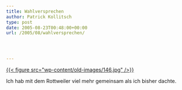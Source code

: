 ```yaml
---
title: Wahlversprechen
author: Patrick Kollitsch
type: post
date: 2005-08-23T00:48:00+00:00
url: /2005/08/wahlversprechen/




---
```

[{{< figure src="wp-content/old-images/146.jpg" />}}][1]

Ich hab mit dem Rottweiler viel mehr gemeinsam als ich bisher dachte.

 [1]: http://sueddeutsche.de/,pols1/deutschland/artikel/374/58316/
